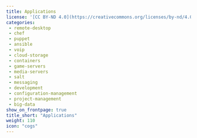 ```yaml
---
title: Applications
license: '[CC BY-ND 4.0](https://creativecommons.org/licenses/by-nd/4.0)'
categories:
 - remote-desktop
 - chef
 - puppet
 - ansible
 - voip
 - cloud-storage
 - containers
 - game-servers
 - media-servers
 - salt
 - messaging
 - development
 - configuration-management
 - project-management
 - big-data
show_on_frontpage: true
title_short: "Applications"
weight: 110
icon: "cogs"
---
```


